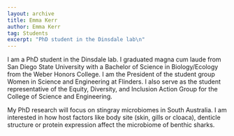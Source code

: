```yaml
---
layout: archive
title: Emma Kerr
author: Emma Kerr
tag: Students
excerpt: "PhD student in the Dinsdale lab\n"
---
```


I am a PhD student in the Dinsdale lab. I graduated magna cum laude from San Diego State University with a Bachelor of Science in Biology/Ecology from the Weber Honors College. I am the President of the student group Women in Science and Engineering at Flinders. I also serve as the student representative of the Equity, Diversity, and Inclusion Action Group for the College of Science and Engineering.  

My PhD research will focus on stingray microbiomes in South Australia. I am interested in how host factors like body site (skin, gills or cloaca), denticle structure or protein expression affect the microbiome of benthic sharks. 

